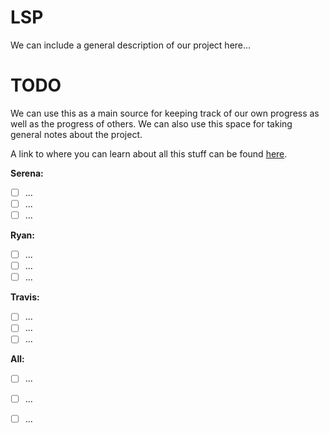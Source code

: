 LSP
===
We can include a general description of our project here...

TODO
===
We can use this as a main source for keeping track of our own progress as well as the progress of others. We can also use
this space for taking general notes about the project. 

A link to where you can learn about all this stuff can be found [here](https://help.github.com/articles/github-flavored-markdown).

**Serena:**
- [ ] ...
- [ ] ...
- [ ] ...

**Ryan:**
- [ ] ...
- [ ] ...
- [ ] ...

**Travis:**
- [ ] ...
- [ ] ...
- [ ] ...

**All:**
- [ ] ...
- [ ] ...
- [ ] ...

